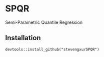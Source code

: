 # SPQR
Semi-Parametric Quantile Regression

## Installation
`devtools::install_github("stevengxu/SPQR")`